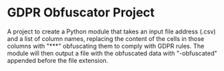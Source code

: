 # GDPR Obfuscator Project

A project to create a Python module that takes an input file address (.csv) and a list of column names, replacing the content of the cells in those columns with "***" obfuscating them to comply with GDPR rules. The module will then output a file with the obfuscated data with "-obfuscated" appended before the file extension.
